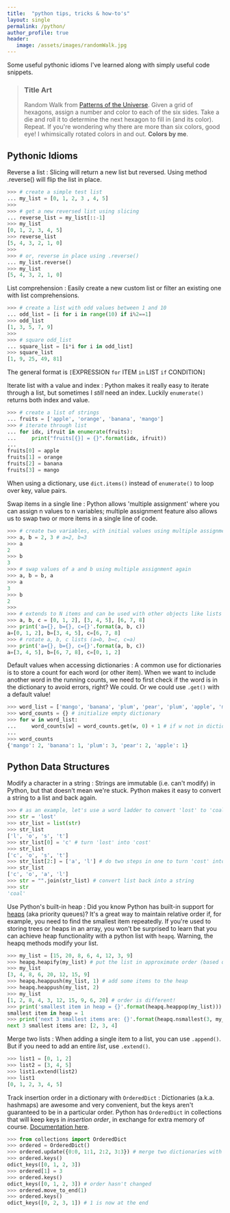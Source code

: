```yaml
---
title:  "python tips, tricks & how-to's"
layout: single
permalink: /python/
author_profile: true
header:
   image: /assets/images/randomWalk.jpg
---
```


Some useful pythonic idioms I've learned along with simply useful code snippets.

> ### Title Art
>
> Random Walk from [Patterns of the Universe](https://www.amazon.com/Patterns-Universe-Coloring-Adventure-Beauty/dp/1615193235). Given a grid of hexagons, assign a number and color to each of the six sides. Take a die and roll it to determine the next hexagon to fill in (and its color). Repeat. If you're wondering why there are more than six colors, good eye! I whimsically rotated colors in and out. **Colors by me**.

## Pythonic Idioms

Reverse a list
: Slicing will return a new list but reversed. Using method .reverse() will flip the list in place. 
```python
>>> # create a simple test list
... my_list = [0, 1, 2, 3 , 4, 5]
>>> 
>>> # get a new reversed list using slicing
... reverse_list = my_list[::-1]
>>> my_list
[0, 1, 2, 3, 4, 5]
>>> reverse_list
[5, 4, 3, 2, 1, 0]
>>> 
>>> # or, reverse in place using .reverse()
... my_list.reverse()
>>> my_list
[5, 4, 3, 2, 1, 0]
```

List comprehension
: Easily create a new custom list or filter an existing one with list comprehensions. 
```python
>>> # create a list with odd values between 1 and 10
... odd_list = [i for i in range(10) if i%2==1]
>>> odd_list
[1, 3, 5, 7, 9]
>>> 
>>> # square odd_list
... square_list = [i*i for i in odd_list]
>>> square_list
[1, 9, 25, 49, 81]
```
The general format is  `[`EXPRESSION `for` ITEM `in` LIST `if` CONDITION`]`

Iterate list with a value and index
: Python makes it really easy to iterate through a list, but sometimes I *still* need an index. Luckily `enumerate()` returns both index and value.
```python
>>> # create a list of strings
... fruits = ['apple', 'orange', 'banana', 'mango']
>>> # iterate through list 
... for idx, ifruit in enumerate(fruits):
...     print("fruits[{}] = {}".format(idx, ifruit))
... 
fruits[0] = apple
fruits[1] = orange
fruits[2] = banana
fruits[3] = mango
```
When using a dictionary, use `dict.items()` instead of `enumerate()` to loop over key, value pairs.

Swap items in a single line
: Python allows 'multiple assignment' where you can assign n values to n variables; multiple assignment feature also allows us to swap two or more items in a single line of code.
```python
>>> # create two variables, with initial values using multiple assignment
>>> a, b = 2, 3 # a=2, b=3
>>> a
2
>>> b
3
>>> # swap values of a and b using multiple assignment again
>>> a, b = b, a
>>> a
3
>>> b
2
>>>
>>> # extends to N items and can be used with other objects like lists
>>> a, b, c = [0, 1, 2], [3, 4, 5], [6, 7, 8]
>>> print('a={}, b={}, c={}'.format(a, b, c))
a=[0, 1, 2], b=[3, 4, 5], c=[6, 7, 8]
>>> # rotate a, b, c lists (a=b, b=c, c=a)
>>> print('a={}, b={}, c={}'.format(a, b, c))
a=[3, 4, 5], b=[6, 7, 8], c=[0, 1, 2]
```

Default values when accessing dictionaries
: A common use for dictionaries is to store a count for each word (or other item). When we want to include another word in the running counts, we need to first check if the word is in the dictionary to avoid errors, right? We could. Or we could use `.get()` with a default value!
```python
>>> word_list = ['mango', 'banana', 'plum', 'pear', 'plum', 'apple', 'mango', 'plum', 'pear']
>>> word_counts = {} # initialize empty dictionary
>>> for w in word_list:
...     word_counts[w] = word_counts.get(w, 0) + 1 # if w not in dictionary, return 0
... 
>>> word_counts
{'mango': 2, 'banana': 1, 'plum': 3, 'pear': 2, 'apple': 1}
```

## Python Data Structures

Modify a character in a string
: Strings are immutable (i.e. can't modify) in Python, but that doesn't mean we're stuck. Python makes it easy to convert a string to a list and back again.
```python
>>> # as an example, let's use a word ladder to convert 'lost' to 'coal'
>>> str = 'lost'
>>> str_list = list(str)
>>> str_list
['l', 'o', 's', 't']
>>> str_list[0] = 'c' # turn 'lost' into 'cost'
>>> str_list
['c', 'o', 's', 't']
>>> str_list[2:] = ['a', 'l'] # do two steps in one to turn 'cost' into 'coal'
>>> str_list
['c', 'o', 'a', 'l']
>>> str = "".join(str_list) # convert list back into a string
>>> str
'coal'
```

Use Python's built-in heap
:  Did you know Python has built-in support for [heaps](https://en.wikipedia.org/wiki/Heap_(data_structure)) (aka priority queues)? It's a great way to maintain relative order if, for example, you need to find the smallest item repeatedly. If you're used to storing trees or heaps in an array, you won't be surprised to learn that you can achieve heap functionality with a python list with `heapq`. Warning, the heapq methods modify your list.
```python
>>> my_list = [15, 20, 8, 6, 4, 12, 3, 9]
>>> heapq.heapify(my_list) # put the list in approximate order (based on heap rules)
>>> my_list
[3, 4, 8, 6, 20, 12, 15, 9]
>>> heapq.heappush(my_list, 1) # add some items to the heap
>>> heapq.heappush(my_list, 2)
>>> my_list
[1, 2, 8, 4, 3, 12, 15, 9, 6, 20] # order is different!
>>> print('smallest item in heap = {}'.format(heapq.heappop(my_list)))
smallest item in heap = 1
>>> print('next 3 smallest items are: {}'.format(heapq.nsmallest(3, my_list)))
next 3 smallest items are: [2, 3, 4]
```

Merge two lists
: When adding a single item to a list, you can use `.append()`. But if you need to add an entire _list_, use `.extend()`.
```python
>>> list1 = [0, 1, 2]
>>> list2 = [3, 4, 5]
>>> list1.extend(list2)
>>> list1
[0, 1, 2, 3, 4, 5]
```

Track insertion order in a dictionary with `OrderedDict`
: Dictionaries (a.k.a. hashmaps) are awesome and very convenient, but the keys aren't guaranteed to be in a particular order. Python has `OrderedDict` in collections that will keep keys in _insertion order_, in exchange for extra memory of course. [Documentation here](https://docs.python.org/3/library/collections.html#collections.OrderedDict).
```python
>>> from collections import OrderedDict
>>> ordered = OrderedDict()
>>> ordered.update({0:0, 1:1, 2:2, 3:3}) # merge two dictionaries with .update()
>>> ordered.keys()
odict_keys([0, 1, 2, 3])
>>> ordered[1] = 3
>>> ordered.keys()
odict_keys([0, 1, 2, 3]) # order hasn't changed
>>> ordered.move_to_end(1)
>>> ordered.keys()
odict_keys([0, 2, 3, 1]) # 1 is now at the end
```


